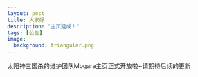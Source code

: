 ```yaml
---
layout: post
title: 大家好
description: "主页建成！"
tags: [公告]
image:
  background: triangular.png
---
```


太阳神三国杀的维护团队Mogara主页正式开放啦~请期待后续的更新